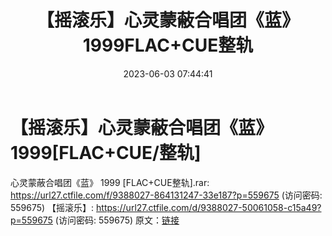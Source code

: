 ﻿---
title: 【摇滚乐】心灵蒙蔽合唱团《蓝》1999FLAC+CUE整轨
date: 2023-06-03 07:44:41
categories: 外语音乐
tags: 外语音乐
---
# 【摇滚乐】心灵蒙蔽合唱团《蓝》1999[FLAC+CUE/整轨]

心灵蒙蔽合唱团《蓝》 1999 [FLAC+CUE整轨].rar: https://url27.ctfile.com/f/9388027-864131247-33e187?p=559675
(访问密码: 559675)
【摇滚乐】: https://url27.ctfile.com/d/9388027-50061058-c15a49?p=559675
(访问密码: 559675)
原文：[链接](https://blog.sina.com.cn/s/blog_1647c7e760103125v.html)